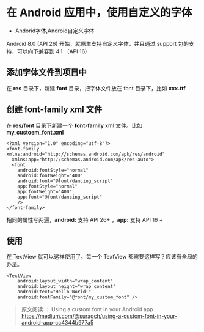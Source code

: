 # 在 Android 应用中，使用自定义的字体
- Andorid字体,Android自定义字体

Android 8.0 (API 26) 开始，就原生支持自定义字体，并且通过 support 包的支持，可以向下兼容到 4.1 （API 16)

## 添加字体文件到项目中

在 **res** 目录下，新建 **font** 目录，把字体文件放在 font 目录下，比如 **xxx.ttf**

## 创建 font-family xml 文件

在 **res/font** 目录下新建一个 **font-family** xml 文件。比如 **my_custoem_font.xml**


    <?xml version="1.0" encoding="utf-8"?>
    <font-family xmlns:android="http://schemas.android.com/apk/res/android"
      xmlns:app="http://schemas.android.com/apk/res-auto">
      <font
        android:fontStyle="normal"
        android:fontWeight="400"
        android:font="@font/dancing_script"
        app:fontStyle="normal"
        app:fontWeight="400"
        app:font="@font/dancing_script"
        />
    </font-family>
    
    
相同的属性写两遍，**android:** 支持 API 26+ ，**app:** 支持 API 16 +


## 使用

在 TextView 就可以这样使用了。每一个 TextView 都需要这样写？应该有全局的办法。

    <TextView
        android:layout_width="wrap_content"
        android:layout_height="wrap_content"
        android:text="Hello World!"
        android:fontFamily="@font/my_custom_font" />


> 原文阅读 ： Using a custom font in your Android app
> https://medium.com/@suragch/using-a-custom-font-in-your-android-app-cc4344b977a5
